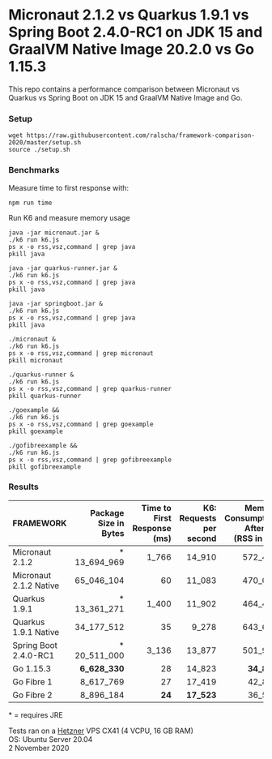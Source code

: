 # Micronaut 2.1.2  vs Quarkus 1.9.1 vs Spring Boot 2.4.0-RC1 on JDK 15 and GraalVM Native Image 20.2.0 vs Go 1.15.3

This repo contains a performance comparison between Micronaut vs Quarkus vs Spring Boot on JDK 15 and GraalVM Native Image and Go.    

### Setup

```
wget https://raw.githubusercontent.com/ralscha/framework-comparison-2020/master/setup.sh
source ./setup.sh
```

### Benchmarks

Measure time to first response with:
```
npm run time
```

Run K6 and measure memory usage

```
java -jar micronaut.jar &
./k6 run k6.js
ps x -o rss,vsz,command | grep java
pkill java

java -jar quarkus-runner.jar &
./k6 run k6.js
ps x -o rss,vsz,command | grep java
pkill java

java -jar springboot.jar &
./k6 run k6.js
ps x -o rss,vsz,command | grep java
pkill java

./micronaut &
./k6 run k6.js
ps x -o rss,vsz,command | grep micronaut
pkill micronaut

./quarkus-runner &
./k6 run k6.js
ps x -o rss,vsz,command | grep quarkus-runner
pkill quarkus-runner

./goexample &&
./k6 run k6.js
ps x -o rss,vsz,command | grep goexample
pkill goexample

./gofibreexample &&
./k6 run k6.js
ps x -o rss,vsz,command | grep gofibreexample
pkill gofibreexample
```


### Results

| FRAMEWORK         | Package Size in Bytes | Time to First Response (ms) | K6: Requests per second | Memory Consumption After K6 (RSS in kB) |
|---|--:|--:|--:|--:|
| Micronaut 2.1.2        | * 13_694_969  | 1_766  | 14_910     | 572_482    |
| Micronaut 2.1.2 Native | 65_046_104    | 60     | 11_083     | 470_008    |
| Quarkus 1.9.1          | * 13_361_271  | 1_400  | 11_902     | 464_472    |
| Quarkus 1.9.1 Native   | 34_177_512    | 35     | 9_278      | 643_656    |
| Spring Boot 2.4.0-RC1  | * 20_511_000  | 3_136  | 13_877     | 501_981    |
| Go 1.15.3              | **6_628_330** | 28     | 14_823     | **34_836** |
| Go Fibre 1             | 8_617_769     | 27     | 17_419     | 42_880     |
| Go Fibre 2             | 8_896_184     | **24** | **17_523** | 36_532     |

\* = requires JRE

Tests ran on a [Hetzner](https://www.hetzner.com/) VPS CX41 (4 VCPU, 16 GB RAM)      
OS: Ubuntu Server 20.04     
2 November 2020

